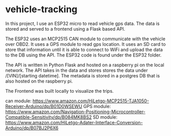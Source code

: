 # vehicle-tracking
In this project, I use an ESP32 micro to read vehicle gps data. The data is stored and served to a frontend using a Flask based API. 

The ESP32 uses an MCP2515 CAN module to communicate with the vehicle over OBD2. It uses a GPS module to read gps location. It uses an SD card to store that information until it is able to connect to WiFi and upload the data to the DB using the API. The ESP32 code is found under the ESP32 folder. 

The API is written in Python Flask and hosted on a raspberry pi on the local network. The API takes in the data and stores stores the data under /[VIN]/[starting datetime]. The metadata is stored in a postgres DB that is also hosted on the raspberry pi. 

The Frontend was built locally to visualize the trips. 

can module: https://www.amazon.com/HiLetgo-MCP2515-TJA1050-Receiver-Arduino/dp/B01D0WSEWU 
GPS module: https://www.amazon.com/Navigation-Positioning-Microcontroller-Compatible-Sensitivity/dp/B084MK8BS2
SD module: https://www.amazon.com/HiLetgo-Adater-Interface-Conversion-Arduino/dp/B07BJ2P6X6

